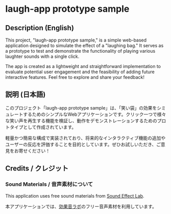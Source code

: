 # laugh-app prototype sample

## Description (English)
This project, "laugh-app prototype sample," is a simple web-based application designed to simulate the effect of a "laughing bag." It serves as a prototype to test and demonstrate the functionality of playing various laughter sounds with a single click. 

The app is created as a lightweight and straightforward implementation to evaluate potential user engagement and the feasibility of adding future interactive features. Feel free to explore and share your feedback!

## 説明 (日本語)
このプロジェクト「laugh-app prototype sample」は、「笑い袋」の効果をシミュレートするためのシンプルなWebアプリケーションです。クリック一つで様々な笑い声を再生する機能を検証し、動作をデモンストレーションするためのプロトタイプとして作成されています。

軽量かつ簡易な構成で実装されており、将来的なインタラクティブ機能の追加やユーザーの反応を評価することを目的としています。ぜひお試しいただき、ご意見をお寄せください！

## Credits / クレジット

### Sound Materials / 音声素材について
This application uses free sound materials from [Sound Effect Lab](https://soundeffect-lab.info/).

本アプリケーションでは、[効果音ラボ](https://soundeffect-lab.info/)のフリー音声素材を利用しています。